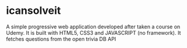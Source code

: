 # icansolveit
A simple progressive web application developed after taken a course on Udemy.
It is built with HTML5, CSS3 and JAVASCRIPT (no framework).
It fetches questions from the open trivia DB API 
